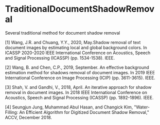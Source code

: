 # TraditionalDocumentShadowRemoval
Several traditional method for document shadow removal

[1] Wang, J.R. and Chuang, Y.Y., 2020, May.Shadow removal of text document images by estimating local and global background colors. In ICASSP 2020-2020 IEEE International Conference on Acoustics, Speech and Signal Processing (ICASSP) (pp. 1534-1538). IEEE.

[2] Wang, B. and Chen, C.P., 2019, September. An effective background estimation method for shadows removal of document images. In 2019 IEEE International Conference on Image Processing (ICIP) (pp. 3611-3615). IEEE.

[3] Shah, V. and Gandhi, V., 2018, April. An iterative approach for shadow removal in document images. In 2018 IEEE International Conference on Acoustics, Speech and Signal Processing (ICASSP) (pp. 1892-1896). IEEE.

[4] Seungjun Jung, Muhammad Abul Hasan, and Changick Kim, "Water-Filling: An Efficient Algorithm for Digitized Document Shadow Removal," ACCV, December 2018.
